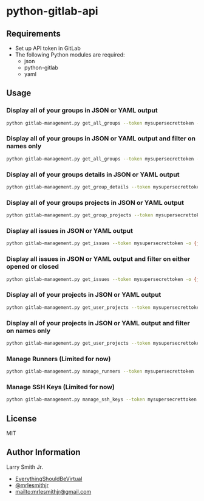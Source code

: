 # python-gitlab-api

## Requirements

-   Set up API token in GitLab
-   The following Python modules are required:
    -   json
    -   python-gitlab
    -   yaml

## Usage

### Display all of your groups in JSON or YAML output

```bash
python gitlab-management.py get_all_groups --token mysupersecrettoken -o {json,yaml}
```

### Display all of your groups in JSON or YAML output and filter on names only

```bash
python gitlab-management.py get_all_groups --token mysupersecrettoken -o {json,yaml} -f namesonly
```

### Display all of your groups details in JSON or YAML output

```bash
python gitlab-management.py get_group_details --token mysupersecrettoken -o {json,yaml}
```

### Display all of your groups projects in JSON or YAML output

```bash
python gitlab-management.py get_group_projects --token mysupersecrettoken -o {json,yaml}
```

### Display all issues in JSON or YAML output

```bash
python gitlab-management.py get_issues --token mysupersecrettoken -o {json,yaml}
```

### Display all issues in JSON or YAML output and filter on either opened or closed

```bash
python gitlab-management.py get_issues --token mysupersecrettoken -o {json,yaml} -f {opened,closed}
```

### Display all of your projects in JSON or YAML output

```bash
python gitlab-management.py get_user_projects --token mysupersecrettoken -o {json,yaml}
```

### Display all of your projects in JSON or YAML output and filter on names only

```bash
python gitlab-management.py get_user_projects --token mysupersecrettoken -o {json,yaml} -f namesonly
```

### Manage Runners (**Limited for now**)

```bash
python gitlab-management.py manage_runners --token mysupersecrettoken
```

### Manage SSH Keys (**Limited for now**)

```bash
python gitlab-management.py manage_ssh_keys --token mysupersecrettoken
```

## License

MIT

## Author Information

Larry Smith Jr.

-   [EverythingShouldBeVirtual](http://everythingshouldbevirtual.com)
-   [@mrlesmithjr](https://www.twitter.com/mrlesmithjr)
-   <mailto:mrlesmithjr@gmail.com>
